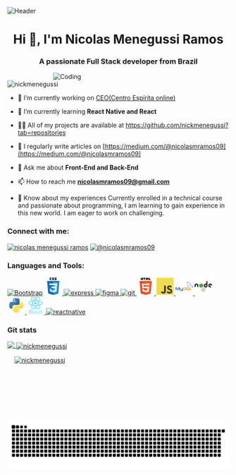 ![Header](https://images-wixmp-ed30a86b8c4ca887773594c2.wixmp.com/f/c83c004e-1370-4756-88e5-4071de797088/dgdq8br-09cc7ad6-a021-47a5-b0e0-917b12b0f7a7.gif?token=eyJ0eXAiOiJKV1QiLCJhbGciOiJIUzI1NiJ9.eyJzdWIiOiJ1cm46YXBwOjdlMGQxODg5ODIyNjQzNzNhNWYwZDQxNWVhMGQyNmUwIiwiaXNzIjoidXJuOmFwcDo3ZTBkMTg4OTgyMjY0MzczYTVmMGQ0MTVlYTBkMjZlMCIsIm9iaiI6W1t7InBhdGgiOiJcL2ZcL2M4M2MwMDRlLTEzNzAtNDc1Ni04OGU1LTQwNzFkZTc5NzA4OFwvZGdkcThici0wOWNjN2FkNi1hMDIxLTQ3YTUtYjBlMC05MTdiMTJiMGY3YTcuZ2lmIn1dXSwiYXVkIjpbInVybjpzZXJ2aWNlOmZpbGUuZG93bmxvYWQiXX0.tqRMtE-b2QiI2nnefNxSDMJvZCcYqFmq2ccg_Xfzqb8)
<h1 align="center">Hi 👋, I'm Nicolas Menegussi Ramos</h1>
<h3 align="center">A passionate Full Stack developer from Brazil</h3>
<img align="right" alt="Coding" width="400" src="https://media.tenor.com/GfSX-u7VGM4AAAAM/coding.gif"

<p align="left"> <img src="https://komarev.com/ghpvc/?username=nickmenegussi&label=Profile%20views&color=0e75b6&style=flat" alt="nickmenegussi" /> </p>

- 🔭 I’m currently working on [CEO(Centro Espírita online)](https://www.figma.com/design/EtQSbwOip2a5i1q0yMRCBB/Projeto-pp?node-id=0-1&node-type=canvas&t=0An2zN5lTlrfUMJH-0)

- 🌱 I’m currently learning **React Native and React**

- 👨‍💻 All of my projects are available at https://github.com/nickmenegussi?tab=repositories

- 📝 I regularly write articles on [https://medium.com/@nicolasmramos09](https://medium.com/@nicolasmramos09)

- 💬 Ask me about **Front-End and Back-End**

- 📫 How to reach me **nicolasmramos09@gmail.com**

- 📄 Know about my experiences Currently enrolled in a technical course and passionate about programming, I am learning to gain experience in this new world. I am eager to work on challenging.

<h3 align="left">Connect with me:</h3>
<p align="left">
  <a href="https://linkedin.com/in/nicolas-menegussi-85b933293" target="blank"><img align="center" src="https://raw.githubusercontent.com/rahuldkjain/github-profile-readme-generator/master/src/images/icons/Social/linked-in-alt.svg" alt="nicolas menegussi ramos"   height="30" width="40" /></a>
  <a href="https://medium.com/@nicolasmramos09" target="blank"><img align="center" src="https://raw.githubusercontent.com/rahuldkjain/github-profile-readme-generator/master/src/images/icons/Social/medium.svg" alt="@nicolasmramos09" height="30" width="40" /></a>
</p>

<h3 align="left">Languages and Tools:</h3>
<p align="left"> <a href="https://getbootstrap.com" target="_blank" rel="noreferrer"> <img src="https://cdn.jsdelivr.net/gh/devicons/devicon@latest/icons/bootstrap/bootstrap-original-wordmark.svg" width="40" height="30" alt="Bootstrap" /></a> <a href="https://www.w3schools.com/css/" target="_blank" rel="noreferrer"> <img src="https://raw.githubusercontent.com/devicons/devicon/master/icons/css3/css3-original-wordmark.svg" alt="css3" width="40" height="40"/> </a> <a href="https://expressjs.com" target="_blank" rel="noreferrer"> <img src="https://cdn.jsdelivr.net/gh/devicons/devicon@latest/icons/express/express-original-wordmark.svg" alt="express" width="40" height="40"/>
 </a> <a href="https://www.figma.com/" target="_blank" rel="noreferrer"> <img src="https://www.vectorlogo.zone/logos/figma/figma-icon.svg" alt="figma" width="40" height="40"/> </a> <a href="https://git-scm.com/" target="_blank" rel="noreferrer"> <img src="https://www.vectorlogo.zone/logos/git-scm/git-scm-icon.svg" alt="git" width="40" height="40"/> </a> <a href="https://www.w3.org/html/" target="_blank" rel="noreferrer"> <img src="https://raw.githubusercontent.com/devicons/devicon/master/icons/html5/html5-original-wordmark.svg" alt="html5" width="40" height="40"/> </a> <a href="https://developer.mozilla.org/en-US/docs/Web/JavaScript" target="_blank" rel="noreferrer"> <img src="https://raw.githubusercontent.com/devicons/devicon/master/icons/javascript/javascript-original.svg" alt="javascript" width="40" height="40"/> </a> <a href="https://www.mysql.com/" target="_blank" rel="noreferrer"> <img src="https://raw.githubusercontent.com/devicons/devicon/master/icons/mysql/mysql-original-wordmark.svg" alt="mysql" width="40" height="40"/> </a> <a href="https://nodejs.org" target="_blank" rel="noreferrer"> <img src="https://raw.githubusercontent.com/devicons/devicon/master/icons/nodejs/nodejs-original-wordmark.svg" alt="nodejs" width="40" height="40"/> </a> <a href="https://www.python.org" target="_blank" rel="noreferrer"> <img src="https://raw.githubusercontent.com/devicons/devicon/master/icons/python/python-original.svg" alt="python" width="40" height="40"/> </a> <a href="https://reactjs.org/" target="_blank" rel="noreferrer"> <img src="https://raw.githubusercontent.com/devicons/devicon/master/icons/react/react-original-wordmark.svg" alt="react" width="40" height="40"/> </a> <a href="https://reactnative.dev/" target="_blank" rel="noreferrer"> <img src="https://reactnative.dev/img/header_logo.svg" alt="reactnative" width="40" height="40"/> </a> </p>

<h3 align="left">Git stats</h3>

<p><a href="https://github.com/nickmenegussi">
  <img height="180em" align="left" src="https://github-readme-stats.vercel.app/api/top-langs/?username=nickmenegussi&layout=compact&langs_count=7&theme=dark"/>
</p>
  <p>&nbsp;<img align="center" src="https://github-readme-stats.vercel.app/api?username=nickmenegussi&show_icons=true&locale=en&theme=dark" alt="nickmenegussi" /></p>

<p><img align="center" src="https://github-readme-streak-stats.herokuapp.com/?user=nickmenegussi&" alt="nickmenegussi" /></p>

<picture align="center">
  <source media="(prefers-color-scheme: dark)" srcset="https://raw.githubusercontent.com/nickmenegussi/nickmenegussi/output/github-contribution-grid-snake-dark.svg">
  <source media="(prefers-color-scheme: light)" srcset="https://raw.githubusercontent.com/nickmenegussi/nickmenegussi/output/github-contribution-grid-snake-dark.svg">
  <img align="center" alt="github contribution grid snake animation" src="https://raw.githubusercontent.com/nickmenegussi/nickmenegussi/output/github-contribution-grid-snake.svg">
</picture>
